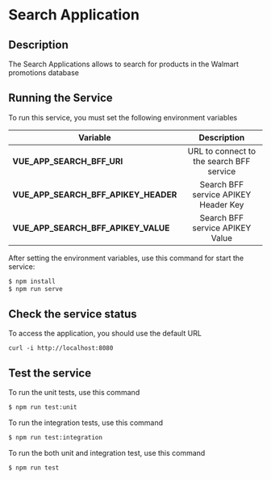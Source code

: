 # Search Application

## Description

The Search Applications allows to search for products in the Walmart promotions database

## Running the Service

To run this service, you must set the following environment variables

| Variable                             | Description                              |
| ------------------------------------ |:----------------------------------------:|
| **VUE_APP_SEARCH_BFF_URI**           | URL to connect to the search BFF service |
| **VUE_APP_SEARCH_BFF_APIKEY_HEADER** | Search BFF service APIKEY Header Key     |
| **VUE_APP_SEARCH_BFF_APIKEY_VALUE**  | Search BFF service APIKEY Value          |


After setting the environment variables, use this command for start the service:
```sh
$ npm install
$ npm run serve
```

## Check the service status

To access the application, you should use the default URL

    curl -i http://localhost:8080

## Test the service
To run the unit tests, use this command
```sh
$ npm run test:unit
```

To run the integration tests, use this command
```sh
$ npm run test:integration
```

To run the both unit and integration test, use this command
```sh
$ npm run test
```
